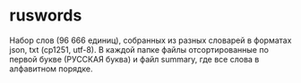 # ruswords
Набор слов (96 666 единиц), собранных из разных словарей в форматах json, txt (cp1251, utf-8).
В каждой папке файлы отсортированные по первой букве (РУССКАЯ буква) и файл summary, где все слова в алфавитном порядке.
